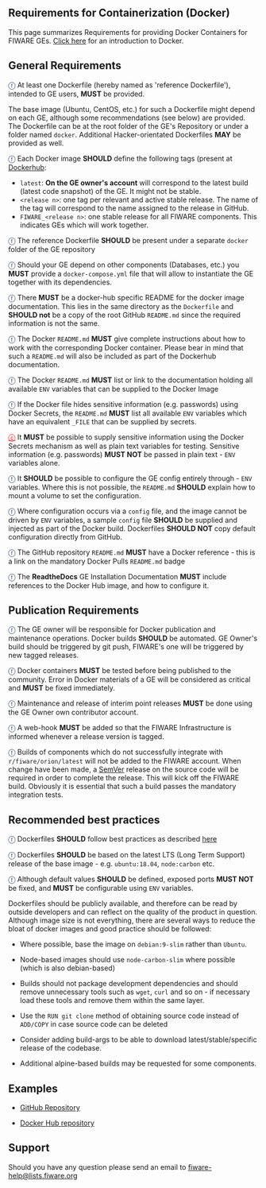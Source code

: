 ## Requirements for Containerization (Docker)

This page summarizes Requirements for providing Docker Containers for FIWARE GEs.
[Click here](https://docs.docker.com/engine/understanding-docker/) for an introduction to Docker.

## General Requirements

<span style="color:#233c68;">&#x24D5;</span> At least one Dockerfile (hereby named as 'reference Dockerfile'), intended
to GE users, **MUST** be provided.

The base image (Ubuntu, CentOS, etc.) for such a Dockerfile might depend on each GE, although some recommendations (see
below) are provided. The Dockerfile can be at the root folder of the GE's Repository or under a folder named `docker`.
Additional Hacker-orientated Dockerfiles **MAY** be provided as well.

<span style="color:#233c68;">&#x24D5;</span> Each Docker image **SHOULD** define the following tags (present at
[Dockerhub](https://hub.docker.com/):

-   `latest`: **On the GE owner's account** will correspond to the latest build (latest code snapshot) of the GE. It
    might not be stable.
-   `<release n>`: one tag per relevant and active stable release. The name of the tag will correspond to the name
    assigned to the release in GitHub.
-   `FIWARE_<release n>`: one stable release for all FIWARE components. This indicates GEs which will work together.

<span style="color:#233c68;">&#x24D5;</span> The reference Dockerfile **SHOULD** be present under a separate `docker`
folder of the GE repository

<span style="color:#233c68;">&#x24D5;</span> Should your GE depend on other components (Databases, etc.) you **MUST**
provide a `docker-compose.yml` file that will allow to instantiate the GE together with its dependencies.

<span style="color:#233c68;">&#x24D5;</span> There **MUST** be a docker-hub specific README for the docker image
documentation. This lies in the same directory as the `Dockerfile` and **SHOULD not** be a copy of the root GitHub
`README.md` since the required information is not the same.

<span style="color:#233c68;">&#x24D5;</span> The Docker `README.md` **MUST** give complete instructions about how to
work with the corresponding Docker container. Please bear in mind that such a `README.md` will also be included as part
of the Dockerhub documentation.

<span style="color:#233c68;">&#x24D5;</span> The Docker `README.md` **MUST** list or link to the documentation holding
all available `ENV` variables that can be supplied to the Docker Image

<span style="color:#233c68;">&#x24D5;</span> If the Docker file hides sensitive information (e.g. passwords) using
Docker Secrets, the `README.md` **MUST** list all available `ENV` variables which have an equivalent `_FILE` that can be
supplied by secrets.

<a style="color:red!important" href="https://bestpractices.coreinfrastructure.org/en/projects/1#no_leaked_credentials">&#x24D2;</a>
It **MUST** be possible to supply sensitive information using the Docker Secrets mechanism as well as plain text
variables for testing. Sensitive information (e.g. passwords) **MUST NOT** be passed in plain text - `ENV` variables
alone.

<span style="color:#233c68;">&#x24D5;</span> It **SHOULD** be possible to configure the GE config entirely through -
`ENV` variables. Where this is not possible, the `README.md` **SHOULD** explain how to mount a volume to set the
configuration.

<span style="color:#233c68;">&#x24D5;</span> Where configuration occurs via a `config` file, and the image cannot be
driven by `ENV` variables, a sample `config` file **SHOULD** be supplied and injected as part of the Docker build.
Dockerfiles **SHOULD NOT** copy default configuration directly from GitHub.

<span style="color:#233c68;">&#x24D5;</span> The GitHub repository `README.md` **MUST** have a Docker reference - this
is a link on the mandatory Docker Pulls `README.md` badge

<span style="color:#233c68;">&#x24D5;</span> The **ReadtheDocs** GE Installation Documentation **MUST** include
references to the Docker Hub image, and how to configure it.

## Publication Requirements

<span style="color:#233c68;">&#x24D5;</span> The GE owner will be responsible for Docker publication and maintenance
operations. Docker builds **SHOULD** be automated. GE Owner's build should be triggered by git push, FIWARE's one will
be triggered by new tagged releases.

<span style="color:#233c68;">&#x24D5;</span> Docker containers **MUST** be tested before being published to the
community. Error in Docker materials of a GE will be considered as critical and **MUST** be fixed immediately.

<span style="color:#233c68;">&#x24D5;</span> Maintenance and release of interim point releases **MUST** be done using
the GE Owner own contributor account.

<span style="color:#233c68;">&#x24D5;</span> A web-hook **MUST** be added so that the FIWARE Infrastructure is informed
whenever a release version is tagged.

<span style="color:#233c68;">&#x24D5;</span> Builds of components which do not successfully integrate with
`r/fiware/orion/latest` will not be added to the FIWARE account. When change have been made, a
[SemVer](https://semver.org/) release on the source code will be required in order to complete the release. This will
kick off the FIWARE build. Obviously it is essential that such a build passes the mandatory integration tests.

## Recommended best practices

<span style="color:#233c68;">&#x24D5;</span> Dockerfiles **SHOULD** follow best practices as described
[here](https://docs.docker.com/articles/dockerfile_best-practices/)

<span style="color:#233c68;">&#x24D5;</span> Dockerfiles **SHOULD** be based on the latest LTS (Long Term Support)
release of the base image - e.g. `ubuntu:18.04`, `node:carbon` etc.

<span style="color:#233c68;">&#x24D5;</span> Although default values **SHOULD** be defined, exposed ports **MUST NOT**
be fixed, and **MUST** be configurable using `ENV` variables.

Dockerfiles should be publicly available, and therefore can be read by outside developers and can reflect on the quality
of the product in question. Although image size is not everything, there are several ways to reduce the bloat of docker
images and good practice should be followed:

-   Where possible, base the image on `debian:9-slim` rather than `Ubuntu`.

-   Node-based images should use `node-carbon-slim` where possible (which is also debian-based)

-   Builds should not package development dependencies and should remove unnecessary tools such as `wget`, `curl` and so
    on - if necessary load these tools and remove them within the same layer.

-   Use the `RUN git clone` method of obtaining source code instead of `ADD/COPY` in case source code can be deleted

-   Consider adding build-args to be able to download latest/stable/specific release of the codebase.

-   Additional alpine-based builds may be requested for some components.

## Examples

-   [GitHub Repository](https://github.com/telefonicaid/fiware-orion/tree/master/docker)

-   [Docker Hub repository](https://hub.docker.com/r/fiware/orion/)

## Support

Should you have any question please send an email to [fiware-help@lists.fiware.org](mailto:fiware-help@lists.fiware.org)
